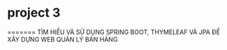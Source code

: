 # project 3
=======
TÌM HIỂU VÀ SỬ DỤNG SPRING BOOT, THYMELEAF VÀ JPA ĐỂ XÂY DỰNG WEB QUẢN LÝ BÁN HÀNG

